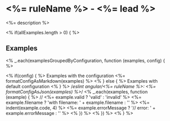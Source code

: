 <!-- WARNING: Generated documentation. Edit docs and examples in the rule and examples file ('<%= sourcePath %>', '<%= examplesPath %>'). -->

# <%= ruleName %> - <%= lead %>

<%= description %>

<% if(allExamples.length > 0) { %>
## Examples

<% _.each(examplesGroupedByConfiguration, function (examples, config) { %>

<% if(config) { %>
Examples with the configuration <%= formatConfigAsMarkdown(examples) %>
<% } else { %>
Examples with default configuration
<% } %>
    /*eslint angular/<%= ruleName %>: <%= formatConfigAsJson(examples) %>*/
    <% _.each(examples, function (example) { %>
    // <%= example.valid ? 'valid' : 'invalid' %> <%= example.filename ? 'with filename: ' + example.filename : '' %>
    <%= indent(example.code, 4) %> <%= example.errorMessage ? '// error: ' + example.errorMessage : '' %>
    <% }) %>
<% }) %>
<% } %>

